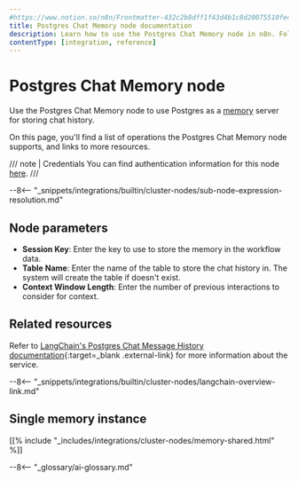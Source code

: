 ```yaml
---
#https://www.notion.so/n8n/Frontmatter-432c2b8dff1f43d4b1c8d20075510fe4
title: Postgres Chat Memory node documentation
description: Learn how to use the Postgres Chat Memory node in n8n. Follow technical documentation to integrate Postgres Chat Memory node into your workflows.
contentType: [integration, reference]
---
```


# Postgres Chat Memory node

Use the Postgres Chat Memory node to use Postgres as a [memory](/glossary.md#ai-memory) server for storing chat history.

On this page, you'll find a list of operations the Postgres Chat Memory node supports, and links to more resources.

/// note | Credentials
You can find authentication information for this node [here](/integrations/builtin/credentials/postgres.md).
///

--8<-- "_snippets/integrations/builtin/cluster-nodes/sub-node-expression-resolution.md"

## Node parameters

* **Session Key**: Enter the key to use to store the memory in the workflow data.
* **Table Name**: Enter the name of the table to store the chat history in. The system will create the table if doesn't exist.
* **Context Window Length**: Enter the number of previous interactions to consider for context.

## Related resources

Refer to [LangChain's Postgres Chat Message History documentation](https://js.langchain.com/docs/integrations/memory/postgres){:target=_blank .external-link} for more information about the service.

--8<-- "_snippets/integrations/builtin/cluster-nodes/langchain-overview-link.md"

## Single memory instance

[[% include "_includes/integrations/cluster-nodes/memory-shared.html" %]]

--8<-- "_glossary/ai-glossary.md"

